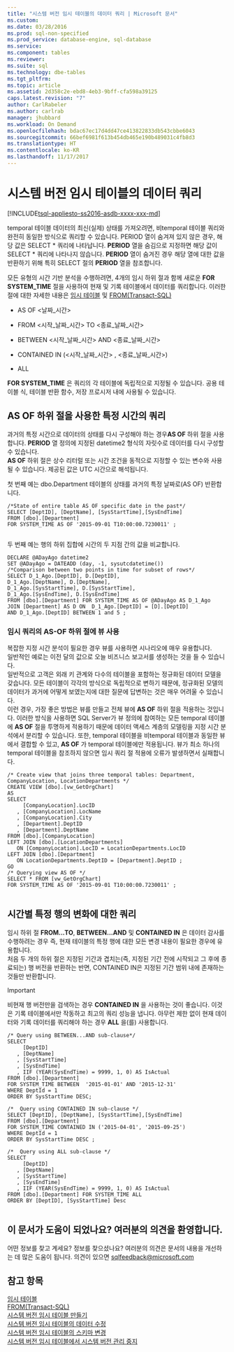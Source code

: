 ```yaml
---
title: "시스템 버전 임시 테이블의 데이터 쿼리 | Microsoft 문서"
ms.custom: 
ms.date: 03/28/2016
ms.prod: sql-non-specified
ms.prod_service: database-engine, sql-database
ms.service: 
ms.component: tables
ms.reviewer: 
ms.suite: sql
ms.technology: dbe-tables
ms.tgt_pltfrm: 
ms.topic: article
ms.assetid: 2d358c2e-ebd8-4eb3-9bff-cfa598a39125
caps.latest.revision: "7"
author: CarlRabeler
ms.author: carlrab
manager: jhubbard
ms.workload: On Demand
ms.openlocfilehash: bdac67ec17d4dd47ce413822833db543cbbe6043
ms.sourcegitcommit: 66bef6981f613b454db465e190b489031c4fb8d3
ms.translationtype: HT
ms.contentlocale: ko-KR
ms.lasthandoff: 11/17/2017
---
```

# <a name="querying-data-in-a-system-versioned-temporal-table"></a>시스템 버전 임시 테이블의 데이터 쿼리
[!INCLUDE[tsql-appliesto-ss2016-asdb-xxxx-xxx-md](../../includes/tsql-appliesto-ss2016-asdb-xxxx-xxx-md.md)]

  temporal 테이블 데이터의 최신(실제) 상태를 가져오려면, 비temporal 테이블 쿼리와 완전히 동일한 방식으로 쿼리할 수 있습니다. PERIOD 열이 숨겨져 있지 않은 경우, 해당 값은 SELECT \* 쿼리에 나타납니다. **PERIOD** 열을 숨김으로 지정하면 해당 값이 SELECT \* 쿼리에 나타나지 않습니다. **PERIOD** 열이 숨겨진 경우 해당 열에 대한 값을 반환하기 위해 특히 SELECT 절의 **PERIOD** 열을 참조합니다.  
  
 모든 유형의 시간 기반 분석을 수행하려면, 4개의 임시 하위 절과 함께 새로운  **FOR SYSTEM_TIME** 절을 사용하여 현재 및 기록 테이블에서 데이터를 쿼리합니다. 이러한 절에 대한 자세한 내용은 [임시 테이블](../../relational-databases/tables/temporal-tables.md) 및 [FROM&#40;Transact-SQL&#41;](../../t-sql/queries/from-transact-sql.md)  
  
-   AS OF <날짜_시간>  
  
-   FROM <시작_날짜_시간> TO <종료_날짜_시간>  
  
-   BETWEEN <시작_날짜_시간> AND <종료_날짜_시간>  
  
-   CONTAINED IN (<시작_날짜_시간> , <종료_날짜_시간>)  
  
-   ALL  
  
 **FOR SYSTEM_TIME** 은 쿼리의 각 테이블에 독립적으로 지정될 수 있습니다. 공용 테이블 식, 테이블 반환 함수, 저장 프로시저 내에 사용될 수 있습니다.  
  
## <a name="query-for-a-specific-time-using-the-as-of-sub-clause"></a>AS OF 하위 절을 사용한 특정 시간의 쿼리  
 과거의 특정 시간으로 데이터의 상태를 다시 구성해야 하는 경우**AS OF** 하위 절을 사용합니다.  **PERIOD** 열 정의에 지정된 datetime2 형식의 자릿수로 데이터를 다시 구성할 수 있습니다.    
**AS OF** 하위 절은 상수 리터럴 또는 시간 조건을 동적으로 지정할 수 있는 변수와 사용될 수 있습니다. 제공된 값은 UTC 시간으로 해석됩니다.  
  
 첫 번째 예는 dbo.Department 테이블의 상태를 과거의 특정 날짜로(AS OF) 반환합니다.  
  
```  
/*State of entire table AS OF specific date in the past*/   
SELECT [DeptID], [DeptName], [SysStartTime],[SysEndTime]   
FROM [dbo].[Department]   
FOR SYSTEM_TIME AS OF '2015-09-01 T10:00:00.7230011' ;  
  
```  
  
 두 번째 예는 행의 하위 집합에 시간의 두 지점 간의 값을 비교합니다.  
  
```  
DECLARE @ADayAgo datetime2   
SET @ADayAgo = DATEADD (day, -1, sysutcdatetime())   
/*Comparison between two points in time for subset of rows*/   
SELECT D_1_Ago.[DeptID], D.[DeptID],   
D_1_Ago.[DeptName], D.[DeptName],   
D_1_Ago.[SysStartTime], D.[SysStartTime],   
D_1_Ago.[SysEndTime], D.[SysEndTime]   
FROM [dbo].[Department] FOR SYSTEM_TIME AS OF @ADayAgo AS D_1_Ago   
JOIN [Department] AS D ON  D_1_Ago.[DeptID] = [D].[DeptID]    
AND D_1_Ago.[DeptID] BETWEEN 1 and 5 ;  
```  
  
### <a name="using-views-with-as-of-sub-clause-in-temporal-queries"></a>임시 쿼리의 AS-OF 하위 절에 뷰 사용  
 복잡한 지정 시간 분석이 필요한 경우 뷰를 사용하면 시나리오에 매우 유용합니다.   
일반적인 예로는 이전 달의 값으로 오늘 비즈니스 보고서를 생성하는 것을 들 수 있습니다.   
일반적으로 고객은 외래 키 관계와 다수의 테이블을 포함하는 정규화된 데이터 모델을 갖습니다. 모든 테이블이 각각의 방식으로 독립적으로 변하기 때문에, 정규화된 모델의 데이터가 과거에 어떻게 보였는지에 대한 질문에 답변하는 것은 매우 어려울 수 있습니다.   
이런 경우, 가장 좋은 방법은 뷰를 만들고 전체 뷰에 **AS OF** 하위 절을 적용하는 것입니다. 이러한 방식을 사용하면 SQL Server가 뷰 정의에 참여하는 모든 temporal 테이블에 **AS OF** 절을 투명하게 적용하기 때문에 데이터 액세스 계층의 모델링을 지정 시간 분석에서 분리할 수 있습니다. 또한, temporal 테이블을 비temporal 테이블과 동일한 뷰에서 결합할 수 있고, **AS OF** 가 temporal 테이블에만 적용됩니다. 뷰가 최소 하나의 temporal 테이블을 참조하지 않으면 임시 쿼리 절 적용에 오류가 발생하면서 실패합니다.  
  
```  
/* Create view that joins three temporal tables: Department, CompanyLocation, LocationDepartments */   
CREATE VIEW [dbo].[vw_GetOrgChart]   
AS   
SELECT   
     [CompanyLocation].LocID  
   , [CompanyLocation].LocName  
   , [CompanyLocation].City  
   , [Department].DeptID  
   , [Department].DeptName    
FROM [dbo].[CompanyLocation]   
LEFT JOIN [dbo].[LocationDepartments]    
   ON [CompanyLocation].LocID = LocationDepartments.LocID   
LEFT JOIN [dbo].[Department]    
   ON LocationDepartments.DeptID = [Department].DeptID ;  
GO   
/* Querying view AS OF */   
SELECT * FROM [vw_GetOrgChart]   
FOR SYSTEM_TIME AS OF '2015-09-01 T10:00:00.7230011' ;  
  
```  
  
## <a name="query-for-changes-to-specific-rows-over-time"></a>시간별 특정 행의 변화에 대한 쿼리  
 임시 하위 절 **FROM...TO**, **BETWEEN...AND** 및 **CONTAINED IN** 은 데이터 감사를 수행하려는 경우 즉, 현재 테이블의 특정 행에 대한 모든 변경 내용이 필요한 경우에 유용합니다.   
처음 두 개의 하위 절은 지정된 기간과 겹치는(즉, 지정된 기간 전에 시작되고 그 후에 종료되는) 행 버전을 반환하는 반면, CONTAINED IN은 지정된 기간 범위 내에 존재하는 것들만 반환합니다.  
  
> [!IMPORTANT]  
>  비현재 행 버전만을 검색하는 경우 **CONTAINED IN** 을 사용하는 것이 좋습니다. 이것은 기록 테이블에서만 작동하고 최고의 쿼리 성능을 냅니다. 아무런 제한 없이 현재 데이터와 기록 데이터를 쿼리해야 하는 경우 **ALL** 을(를) 사용합니다.  
  
```  
/* Query using BETWEEN...AND sub-clause*/  
SELECT   
     [DeptID]  
   , [DeptName]  
   , [SysStartTime]  
   , [SysEndTime]  
   , IIF (YEAR(SysEndTime) = 9999, 1, 0) AS IsActual   
FROM [dbo].[Department]   
FOR SYSTEM_TIME BETWEEN  '2015-01-01' AND '2015-12-31'   
WHERE DeptId = 1   
ORDER BY SysStartTime DESC;   
  
/*  Query using CONTAINED IN sub-clause */  
SELECT [DeptID], [DeptName], [SysStartTime],[SysEndTime]   
FROM [dbo].[Department]   
FOR SYSTEM_TIME CONTAINED IN ('2015-04-01', '2015-09-25')   
WHERE DeptId = 1   
ORDER BY SysStartTime DESC ;  
  
/*  Query using ALL sub-clause */   
SELECT    
     [DeptID]   
   , [DeptName]   
   , [SysStartTime]   
   , [SysEndTime]   
   , IIF (YEAR(SysEndTime) = 9999, 1, 0) AS IsActual    
FROM [dbo].[Department] FOR SYSTEM_TIME ALL   
ORDER BY [DeptID], [SysStartTime] Desc  
  
```  
  
## <a name="did-this-article-help-you-were-listening"></a>이 문서가 도움이 되었나요? 여러분의 의견을 환영합니다.  
 어떤 정보를 찾고 계세요? 정보를 찾으셨나요? 여러분의 의견은 문서의 내용을 개선하는 데 많은 도움이 됩니다. 의견이 있으면 [sqlfeedback@microsoft.com](mailto:sqlfeedback@microsoft.com?subject=Your%20feedback%20about%20the%20Queryinging%20a%20System-Versioned%20Temporal%20Table%20page)  
  
## <a name="see-also"></a>참고 항목  
 [임시 테이블](../../relational-databases/tables/temporal-tables.md)   
 [FROM&#40;Transact-SQL&#41;](../../t-sql/queries/from-transact-sql.md)   
 [시스템 버전 임시 테이블 만들기](../../relational-databases/tables/creating-a-system-versioned-temporal-table.md)   
 [시스템 버전 임시 테이블의 데이터 수정](../../relational-databases/tables/modifying-data-in-a-system-versioned-temporal-table.md)   
 [시스템 버전 임시 테이블의 스키마 변경](../../relational-databases/tables/changing-the-schema-of-a-system-versioned-temporal-table.md)   
 [시스템 버전 임시 테이블에서 시스템 버전 관리 중지](../../relational-databases/tables/stopping-system-versioning-on-a-system-versioned-temporal-table.md)  
  
  

